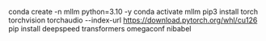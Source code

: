 conda create -n mllm python=3.10 -y
conda activate mllm
pip3 install torch torchvision torchaudio --index-url https://download.pytorch.org/whl/cu126
pip install deepspeed transformers omegaconf nibabel